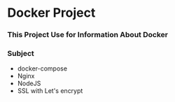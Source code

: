 # Docker Project
### This Project Use for Information About Docker 
### Subject
- docker-compose
- Nginx 
- NodeJS
- SSL with Let's encrypt 